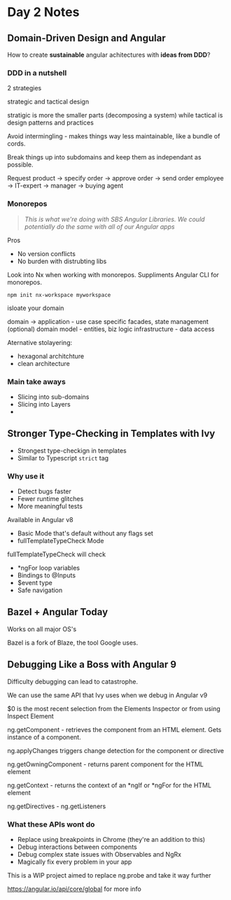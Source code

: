 # Day 2 Notes

## Domain-Driven Design and Angular

How to create **sustainable** angular achitectures with **ideas from DDD**?

### DDD in a nutshell

2 strategies

strategic and tactical design

stratigic is more the smaller parts (decomposing a system) while tactical is design patterns and practices

Avoid intermingling - makes things way less maintainable, like a bundle of cords.

Break things up into subdomains and keep them as independant as possible.

Request product -> specify order -> approve order -> send order
employee        -> IT-expert     -> manager       -> buying agent

### Monorepos

>*This is what we're doing with SBS Angular Libraries. We could potentially do the same with all of our Angular apps*

Pros

- No version conflicts
- No burden with distrubting libs

Look into Nx when working with monorepos. Suppliments Angular CLI for monorepos.

`npm init nx-workspace myworkspace`

isloate your domain

domain -> application - use case specific facades, state management (optional)
          domain model - entities, biz logic
          infrastructure - data access

Aternative stolayering:

- hexagonal architchture
- clean architecture

### Main take aways

- Slicing into sub-domains
- Slicing into Layers
- 

## Stronger Type-Checking in Templates with Ivy

- Strongest type-checkign in templates
- Similar to Typescript `strict` tag

### Why use it

- Detect bugs faster
- Fewer runtime glitches
- More meaningful tests

Available in Angular v8

- Basic Mode that's default without any flags set
- fullTemplateTypeCheck Mode

fullTemplateTypeCheck will check

- *ngFor loop variables
- Bindings to @Inputs
- $event type
- Safe navigation

## Bazel + Angular Today

Works on all major OS's

Bazel is a fork of Blaze, the tool Google uses.

## Debugging Like a Boss with Angular 9

Difficulty debugging can lead to catastrophe.

We can use the same API that Ivy uses when we debug in Angular v9

$0 is the most recent selection from the Elements Inspector or from using Inspect Element

ng.getComponent - retrieves the component from an HTML element. Gets instance of a component.

ng.applyChanges triggers change detection for the component or directive

ng.getOwningComponent - returns parent component for the HTML element

ng.getContext - returns the context of an *ngIf or *ngFor for the HTML element

ng.getDirectives - 
ng.getListeners

### What these APIs wont do

- Replace using breakpoints in Chrome (they're an addition to this)
- Debug interactions between components
- Debug complex state issues with Observables and NgRx
- Magically fix every problem in your app

This is a WIP project aimed to replace ng.probe and take it way further

https://angular.io/api/core/global for more info

